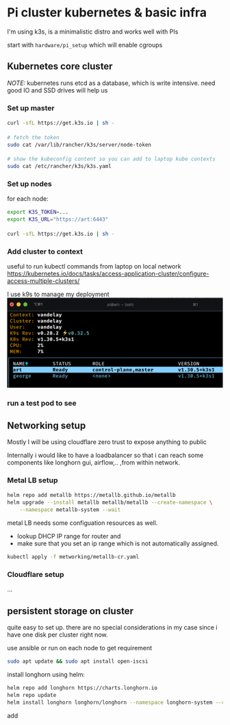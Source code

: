 # Pi cluster kubernetes & basic infra
I'm using k3s, is a minimalistic distro and works well with PIs

start with `hardware/pi_setup` which will enable cgroups




## Kubernetes core cluster
*NOTE:* kubernetes runs etcd as a database, which is write intensive. need good IO and SSD drives will help us

### Set up master
```bash
curl -sfL https://get.k3s.io | sh -

# fetch the token
sudo cat /var/lib/rancher/k3s/server/node-token

# show the kubeconfig content so you can add to laptop kube contexts
sudo cat /etc/rancher/k3s/k3s.yaml
```

### Set up nodes
for each node:
```bash
export K3S_TOKEN=...
export K3S_URL="https://art:6443"

curl -sfL https://get.k3s.io | sh -
```

### Add cluster to context
useful to run kubectl commands from laptop on local network
https://kubernetes.io/docs/tasks/access-application-cluster/configure-access-multiple-clusters/

I use k9s to manage my deployment
![k9s view of cluster](../images/k9s.png)

### run a test pod to see

## Networking setup

Mostly I will be using cloudflare zero trust to expose anything to public

Internally i would like to have a loadbalancer so that i can reach some components like longhorn gui, airflow,.. ,from within network.

### Metal LB setup

```bash
helm repo add metallb https://metallb.github.io/metallb
helm upgrade --install metallb metallb/metallb --create-namespace \
    --namespace metallb-system --wait
```


metal LB needs some configuation resources as well. 
- lookup DHCP IP range for router and 
- make sure that you set an ip range which is not automatically assigned.


```bash
kubectl apply -f metworking/metallb-cr.yaml
```

### Cloudflare setup
...


## persistent storage on cluster
quite easy to set up. there are no special considerations in my case since i have one disk per cluster right now.

use ansible or run on each node to get requirement

```bash
sudo apt update && sudo apt install open-iscsi
```

install longhorn using helm:

```bash
helm repo add longhorn https://charts.longhorn.io
helm repo update
helm install longhorn longhorn/longhorn --namespace longhorn-system --create-namespace
```


add 